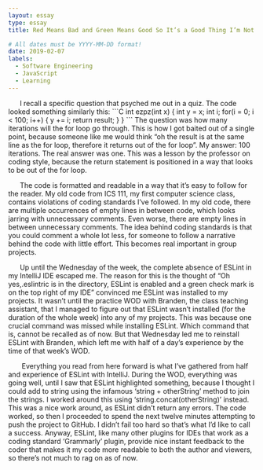```yaml
---
layout: essay
type: essay
title: Red Means Bad and Green Means Good So It’s a Good Thing I’m Not Colorblind

# All dates must be YYYY-MM-DD format!
date: 2019-02-07
labels:
  - Software Engineering
  - JavaScript
  - Learning
---
```

<p>
&nbsp;&nbsp;&nbsp;&nbsp;&nbsp;&nbsp;I recall a specific question that psyched me out in a quiz. The code looked something similarly this:
```C
int ezpz(int x) {
    int y = x;
    int i;
    for(i = 0; i < 100; i++) {
        y += i;
    return result;
    }
}
```
The question was how many iterations will the for loop go through. This is how I got baited out of a single point, because someone like me would think “oh the result is at the same line as the for loop, therefore it returns out of the for loop”. My answer: 100 iterations. The real answer was one. This was a lesson by the professor on coding style, because the return statement is positioned in a way that looks to be out of the for loop. <p>
	<p>&nbsp;&nbsp;&nbsp;&nbsp;&nbsp;&nbsp;The code is formatted and readable in a way that it’s easy to follow for the reader. My old code from ICS 111, my first computer science class, contains violations of coding standards I’ve followed. In my old code, there are multiple occurrences of empty lines in between code, which looks jarring with unnecessary comments. Even worse, there are empty lines in between unnecessary comments. The idea behind coding standards is that you could comment a whole lot less, for someone to follow a narrative behind the code with little effort. This becomes real important in group projects.<p>
<p>&nbsp;&nbsp;&nbsp;&nbsp;&nbsp;&nbsp;Up until the Wednesday of the week, the complete absence of ESLint in my IntelliJ IDE escaped me. The reason for this is the thought of “Oh yes,.eslintric is in the directory, ESLint is enabled and a green check mark is on the top right of my IDE” convinced me ESLint was installed to my projects. It wasn’t until the practice WOD with Branden, the class teaching assistant, that I managed to figure out that ESLint wasn’t installed (for the duration of the whole week) into any of my projects. This was because one crucial command was missed while installing ESLint. Which command that is, cannot be recalled as of now. But that Wednesday led me to reinstall ESLint with Branden, which left me with half of a day’s experience by the time of that week’s WOD.<p>
	<p>&nbsp;&nbsp;&nbsp;&nbsp;&nbsp;&nbsp; Everything you read from here forward is what I’ve gathered from half and experience of ESLint with IntelliJ. During the WOD, everything was going well, until I saw that ESLint highlighted something, because I thought I could add to string using the infamous ‘string + otherString’ method to join the strings. I worked around this using ‘string.concat(otherString)’ instead. This was a nice work around, as ESLint didn’t return any errors. The code worked, so then I proceeded to spend the next twelve minutes attempting to push the project to GitHub. I didn’t fail too hard so that’s what I’d like to call a success. Anyway, ESLint, like many other plugins for IDEs that work as a coding standard ‘Grammarly’ plugin, provide nice instant feedback to the coder that makes it my code more readable to both the author and viewers, so there’s not much to rag on as of now.<p>
